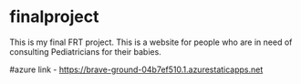 # finalproject
This is my final FRT project.
This is a website for people who are in need of consulting Pediatricians for their babies.

#azure link -   https://brave-ground-04b7ef510.1.azurestaticapps.net
